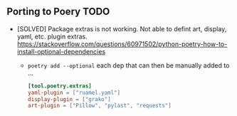 ## Porting to Poery TODO

- [SOLVED] Package extras is not working. Not able to defint art, display, yaml, etc.
  plugin extras.
  https://stackoverflow.com/questions/60971502/python-poetry-how-to-install-optional-dependencies

    - `poetry add --optional` each dep that can then be manually added to ...
        ```toml
        [tool.poetry.extras]
        yaml-plugin = ["ruamel.yaml"]
        display-plugin = ["grako"]
        art-plugin = ["Pillow", "pylast", "requests"]
        ```
